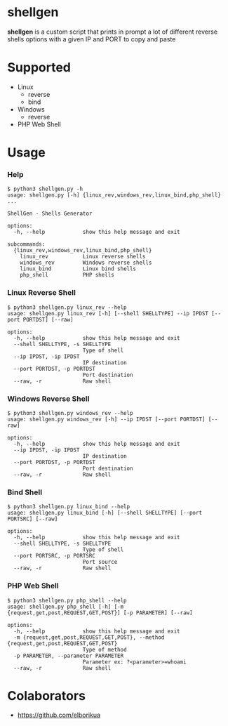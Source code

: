 # shellgen
**shellgen** is a custom script that prints in prompt a lot of different reverse shells options with a given IP and PORT to copy and paste

# Supported
* Linux
    * reverse
    * bind
* Windows
    * reverse
* PHP Web Shell

# Usage

### Help

```
$ python3 shellgen.py -h                
usage: shellgen.py [-h] {linux_rev,windows_rev,linux_bind,php_shell} ...

ShellGen - Shells Generator

options:
  -h, --help            show this help message and exit

subcommands:
  {linux_rev,windows_rev,linux_bind,php_shell}
    linux_rev           Linux reverse shells
    windows_rev         Windows reverse shells
    linux_bind          Linux bind shells
    php_shell           PHP shells
```

### Linux Reverse Shell

```
$ python3 shellgen.py linux_rev --help
usage: shellgen.py linux_rev [-h] [--shell SHELLTYPE] --ip IPDST [--port PORTDST] [--raw]

options:
  -h, --help            show this help message and exit
  --shell SHELLTYPE, -s SHELLTYPE
                        Type of shell
  --ip IPDST, -ip IPDST
                        IP destination
  --port PORTDST, -p PORTDST
                        Port destination
  --raw, -r             Raw shell
```

### Windows Reverse Shell

```
$ python3 shellgen.py windows_rev --help                      
usage: shellgen.py windows_rev [-h] --ip IPDST [--port PORTDST] [--raw]

options:
  -h, --help            show this help message and exit
  --ip IPDST, -ip IPDST
                        IP destination
  --port PORTDST, -p PORTDST
                        Port destination
  --raw, -r             Raw shell
```

### Bind Shell

```
$ python3 shellgen.py linux_bind --help
usage: shellgen.py linux_bind [-h] [--shell SHELLTYPE] [--port PORTSRC] [--raw]

options:
  -h, --help            show this help message and exit
  --shell SHELLTYPE, -s SHELLTYPE
                        Type of shell
  --port PORTSRC, -p PORTSRC
                        Port source
  --raw, -r             Raw shell
```

### PHP Web Shell

```
$ python3 shellgen.py php_shell --help
usage: shellgen.py php_shell [-h] [-m {request,get,post,REQUEST,GET,POST}] [-p PARAMETER] [--raw]

options:
  -h, --help            show this help message and exit
  -m {request,get,post,REQUEST,GET,POST}, --method {request,get,post,REQUEST,GET,POST}
                        Type of method
  -p PARAMETER, --parameter PARAMETER
                        Parameter ex: ?<parameter>=whoami
  --raw, -r             Raw shell
```

# Colaborators

* https://github.com/elborikua
